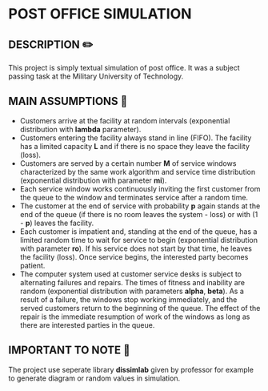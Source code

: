 # POST OFFICE SIMULATION

## DESCRIPTION :pencil2:
This project is simply textual simulation of post office. It was a subject passing task at the Military University of Technology.

## MAIN ASSUMPTIONS :scroll:
* Customers arrive at the facility at random intervals (exponential distribution with **lambda** parameter).
* Customers entering the facility always stand in line (FIFO). The facility has a limited capacity **L** and if there is no space they leave the facility (loss).
* Customers are served by a certain number **M** of service windows characterized by the same work algorithm and service time distribution 
(exponential distribution with parameter **mi**).
* Each service window works continuously inviting the first customer from the queue to the window and terminates service after a random time.
* The customer at the end of service with probability **p** again stands at the end of the queue (if there is no room leaves the system - loss) 
or with (1 - **p**) leaves the facility.
* Each customer is impatient and, standing at the end of the queue, has a limited random time to wait for service to begin (exponential distribution with parameter **ro**). 
If his service does not start by that time, he leaves the facility (loss). Once service begins, the interested party becomes patient.
* The computer system used at customer service desks is subject to alternating failures and repairs. 
The times of fitness and inability are random (exponential distribution with parameters **alpha**, **beta**). 
As a result of a failure, the windows stop working immediately, and the served customers return to the beginning of the queue. 
The effect of the repair is the immediate resumption of work of the windows as long as there are interested parties in the queue.

## IMPORTANT TO NOTE :triangular_flag_on_post:
The project use seperate library **dissimlab** given by professor for example to generate diagram or random values in simulation.
